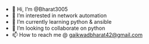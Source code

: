 - 👋 Hi, I’m @Bharat3005
- 👀 I’m interested in network automation
- 🌱 I’m currently learning python & ansible
- 💞️ I’m looking to collaborate on python
- 📫 How to reach me @ gaikwadbharat42@gmail.com

<!---
Bharat3005/Bharat3005 is a ✨ special ✨ repository because its `README.md` (this file) appears on your GitHub profile.
You can click the Preview link to take a look at your changes.
--->

